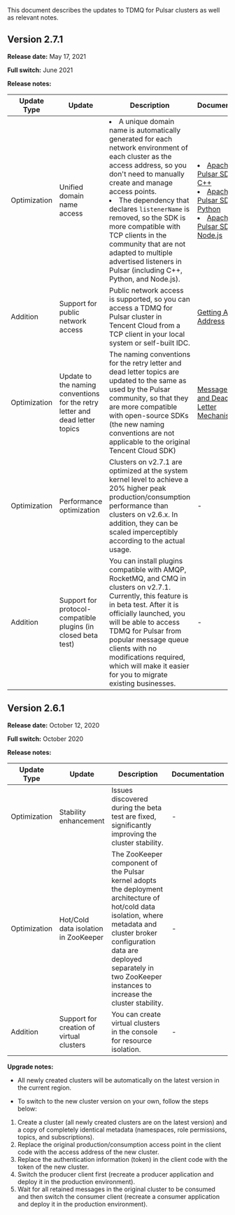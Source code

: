 <style>
table th:nth-of-type(1) {
width: 10%;        
}
table th:nth-of-type(2) {
width: 20%;        
}
table th:nth-of-type(3) {
width:50%;        
}
table th:nth-of-type(4) {
width: 20%;        
}
</style>

This document describes the updates to TDMQ for Pulsar clusters as well as relevant notes.

## Version 2.7.1

**Release date:** May 17, 2021

**Full switch:** June 2021

**Release notes:**

| Update Type | Update                               | Description                                                     | Documentation                                                     |
| -------- | ------------------------------------ | ------------------------------------------------------------ | ------------------------------------------------------------ |
| Optimization     | Unified domain name access                         | <li>A unique domain name is automatically generated for each network environment of each cluster as the access address, so you don't need to manually create and manage access points.</li> <li>The dependency that declares `listenerName` is removed, so the SDK is more compatible with TCP clients in the community that are not adapted to multiple advertised listeners in Pulsar (including C++, Python, and Node.js).</li> | <li>[Apache Pulsar SDK for C++](https://intl.cloud.tencent.com/document/product/1110/42949)</li> <li>[Apache Pulsar SDK for Python](https://intl.cloud.tencent.com/document/product/1110/42950)</li><li>[Apache Pulsar SDK for Node.js](https://intl.cloud.tencent.com/document/product/1110/42951)</li> |
| Addition     | Support for public network access                        | Public network access is supported, so you can access a TDMQ for Pulsar cluster in Tencent Cloud from a TCP client in your local system or self-built IDC. | [Getting Access Address](https://intl.cloud.tencent.com/document/product/1110/42928) |
| Optimization     | Update to the naming conventions for the retry letter and dead letter topics        | The naming conventions for the retry letter and dead letter topics are updated to the same as used by the Pulsar community, so that they are more compatible with open-source SDKs (the new naming conventions are not applicable to the original Tencent Cloud SDK)  | [Message Retry and Dead Letter Mechanisms](https://intl.cloud.tencent.com/document/product/1110/42925) |
| Optimization     | Performance optimization                             | Clusters on v2.7.1 are optimized at the system kernel level to achieve a 20% higher peak production/consumption performance than clusters on v2.6.x. In addition, they can be scaled imperceptibly according to the actual usage. | -                                                            |
| Addition     | Support for protocol-compatible plugins (in closed beta test) | You can install plugins compatible with AMQP, RocketMQ, and CMQ in clusters on v2.7.1. Currently, this feature is in beta test. After it is officially launched, you will be able to access TDMQ for Pulsar from popular message queue clients with no modifications required, which will make it easier for you to migrate existing businesses. | -                                                            |

## Version 2.6.1

**Release date:** October 12, 2020

**Full switch:** October 2020

**Release notes:**

| Update Type | Update                               | Description                                                     | Documentation                                                     |
| ---------------- | ------------------------------------------------------------ | -------- | -------- |
| Optimization | Stability enhancement       | Issues discovered during the beta test are fixed, significantly improving the cluster stability.              |    -      |
| Optimization | Hot/Cold data isolation in ZooKeeper       | The ZooKeeper component of the Pulsar kernel adopts the deployment architecture of hot/cold data isolation, where metadata and cluster broker configuration data are deployed separately in two ZooKeeper instances to increase the cluster stability.      |       -   |
| Addition | Support for creation of virtual clusters | You can create virtual clusters in the console for resource isolation.                   |      -    |

**Upgrade notes:**

- All newly created clusters will be automatically on the latest version in the current region.

- To switch to the new cluster version on your own, follow the steps below:


1. Create a cluster (all newly created clusters are on the latest version) and a copy of completely identical metadata (namespaces, role permissions, topics, and subscriptions).
2. Replace the original production/consumption access point in the client code with the access address of the new cluster.
3. Replace the authentication information (token) in the client code with the token of the new cluster.
4. Switch the producer client first (recreate a producer application and deploy it in the production environment).
5. Wait for all retained messages in the original cluster to be consumed and then switch the consumer client (recreate a consumer application and deploy it in the production environment).

